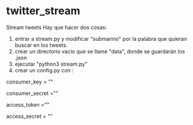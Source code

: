 # twitter_stream
Stream tweets 
Hay que hacer dos cosas:

1. entrar a stream.py y modificar "submarino" por la palabra que quieran buscar en los tweets. 
2. crear un directorio vacío que se llame "data", donde se guardarán los .json
3. ejecutar "python3 stream.py"
4. crear un config.py con :

consumer_key = ""

consumer_secret =""

access_token =""

access_secret = ""
